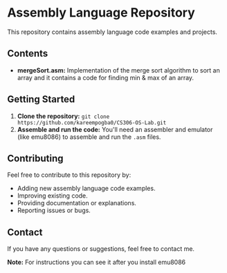 # Assembly Language Repository

This repository contains assembly language code examples and projects.

## Contents

* **mergeSort.asm:** Implementation of the merge sort algorithm to sort an array and it contains a code for finding min & max of an array.


## Getting Started

1. **Clone the repository:** `git clone https://github.com/kareempogba0/CS306-OS-Lab.git`
2. **Assemble and run the code:** You'll need an assembler and emulator (like emu8086) to assemble and run the `.asm` files.

## Contributing

Feel free to contribute to this repository by:

* Adding new assembly language code examples.
* Improving existing code.
* Providing documentation or explanations.
* Reporting issues or bugs.

## Contact

If you have any questions or suggestions, feel free to contact me.

**Note:** For instructions you can see it after you install emu8086